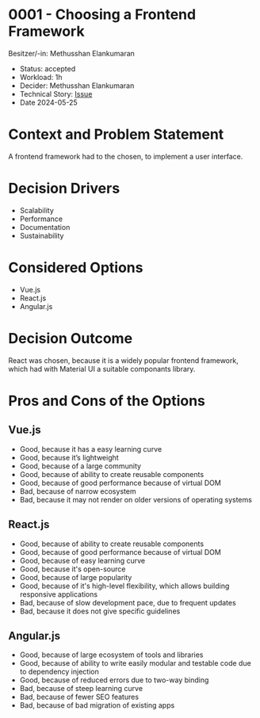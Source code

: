 # 0001 - Choosing a Frontend Framework

Besitzer/-in: Methusshan Elankumaran

- Status: accepted
- Workload: 1h
- Decider: Methusshan Elankumaran
- Technical Story: [Issue](https://github.com/mi-classroom/mi-master-wt-beiboot-2024/issues/2)  
- Date 2024-05-25

# Context and Problem Statement

A frontend framework had to the chosen, to implement a user interface.

# Decision Drivers

- Scalability
- Performance
- Documentation
- Sustainability

# Considered Options

- Vue.js
- React.js
- Angular.js

# Decision Outcome

React was chosen, because it is a widely popular frontend framework, which had with Material UI a suitable componants library.

# Pros and Cons of the Options

## Vue.js

- Good, because it has a easy learning curve
- Good, because it’s lightweight
- Good, because of a large community
- Good, because of ability to create reusable components
- Good, because of good performance because of virtual DOM
- Bad, because of narrow ecosystem
- Bad, because it may not render on older versions of operating systems

## React.js

- Good, because of ability to create reusable components
- Good, because of good performance because of virtual DOM
- Good, because of easy learning curve
- Good, because it's open-source
- Good, because of large popularity
- Good, because of it's high-level flexibility, which allows building responsive applications
- Bad, because of slow development pace, due to frequent updates
- Bad, because it does not give specific guidelines

## Angular.js

- Good, because of large ecosystem of tools and libraries
- Good, because of ability to write easily modular and testable code due to dependency injection
- Good, because of reduced errors due to two-way binding
- Bad, because of steep learning curve
- Bad, because of fewer SEO features
- Bad, because of bad migration of existing apps